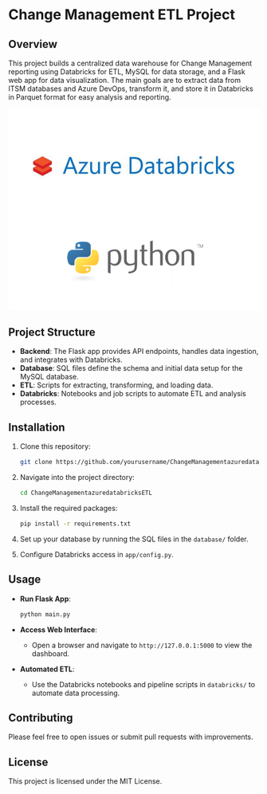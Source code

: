 # Change Management ETL Project

## Overview
This project builds a centralized data warehouse for Change Management reporting using Databricks for ETL, MySQL for data storage, and a Flask web app for data visualization. The main goals are to extract data from ITSM databases and Azure DevOps, transform it, and store it in Databricks in Parquet format for easy analysis and reporting.

![Screenshot](databricks.png)

## Project Structure
- **Backend**: The Flask app provides API endpoints, handles data ingestion, and integrates with Databricks.
- **Database**: SQL files define the schema and initial data setup for the MySQL database.
- **ETL**: Scripts for extracting, transforming, and loading data.
- **Databricks**: Notebooks and job scripts to automate ETL and analysis processes.

## Installation

1. Clone this repository:
    ```bash
    git clone https://github.com/yourusername/ChangeManagementazuredatabricksETL.git
    ```

2. Navigate into the project directory:
    ```bash
    cd ChangeManagementazuredatabricksETL
    ```

3. Install the required packages:
    ```bash
    pip install -r requirements.txt
    ```

4. Set up your database by running the SQL files in the `database/` folder.

5. Configure Databricks access in `app/config.py`.

## Usage

- **Run Flask App**:
    ```bash
    python main.py
    ```
- **Access Web Interface**:
    - Open a browser and navigate to `http://127.0.0.1:5000` to view the dashboard.

- **Automated ETL**:
    - Use the Databricks notebooks and pipeline scripts in `databricks/` to automate data processing.

## Contributing
Please feel free to open issues or submit pull requests with improvements.

## License
This project is licensed under the MIT License.

